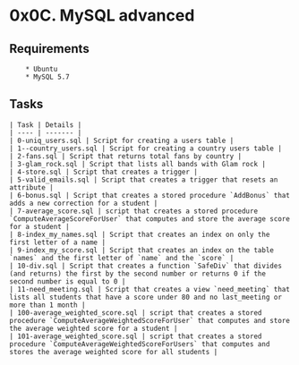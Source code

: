 # 0x0C. MySQL advanced

## Requirements
        * Ubuntu
        * MySQL 5.7

## Tasks
    | Task | Details |
    | ---- | ------- |
    | 0-uniq_users.sql | Script for creating a users table |
    | 1--country_users.sql | Script for creating a country users table |
    | 2-fans.sql | Script that returns total fans by country |
    | 3-glam_rock.sql | Script that lists all bands with Glam rock |
    | 4-store.sql | Script that creates a trigger |
    | 5-valid_emails.sql | Script that creates a trigger that resets an attribute |
    | 6-bonus.sql | Script that creates a stored procedure `AddBonus` that adds a new correction for a student |
    | 7-average_score.sql | script that creates a stored procedure `ComputeAverageScoreForUser` that computes and store the average score for a student |
    | 8-index_my_names.sql | Script that creates an index on only the first letter of a name |
    | 9-index_my_score.sql | Script that creates an index on the table `names` and the first letter of `name` and the `score` |
    | 10-div.sql | Script that creates a function `SafeDiv` that divides (and returns) the first by the second number or returns 0 if the second number is equal to 0 |
    | 11-need_meeting.sql | Script that creates a view `need_meeting` that lists all students that have a score under 80 and no last_meeting or more than 1 month |
    | 100-average_weighted_score.sql | script that creates a stored procedure `ComputeAverageWeightedScoreForUser` that computes and store the average weighted score for a student |
    | 101-average_weighted_score.sql | script that creates a stored procedure `ComputeAverageWeightedScoreForUsers` that computes and stores the average weighted score for all students |
